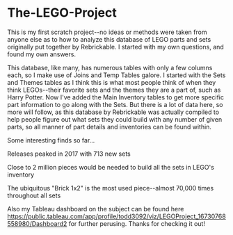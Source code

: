 # The-LEGO-Project

This is my first scratch project--no ideas or methods were taken from anyone else as to how to analyze this database of LEGO parts and sets originally put together by 
Rebrickable. I started with my own questions, and found my own answers.

This database, like many, has numerous tables with only a few columns each, so I make use of Joins and Temp Tables galore. I started with the Sets and Themes tables as I think 
this is what most people think of when they think LEGOs--their favorite sets and the themes they are a part of, such as Harry Potter. Now I've added the Main Inventory tables 
to get more specific part information to go along with the Sets. But there is a lot of data here, so more will follow, as this database by Rebrickable was actually compiled to 
help people figure out what sets they could build with any number of given parts, so all manner of part details and inventories can be found within.


Some interesting finds so far...

Releases peaked in 2017 with 713 new sets

Close to 2 million pieces would be needed to build all the sets in LEGO's inventory

The ubiquitous "Brick 1x2" is the most used piece--almost 70,000 times throughout all sets


Also my Tableau dashboard on the subject can be found here https://public.tableau.com/app/profile/todd3092/viz/LEGOProject_16730768558980/Dashboard2 for further perusing. 
Thanks for checking it out!
